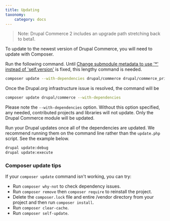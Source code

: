 ```yaml
---
title: Updating
taxonomy:
    category: docs
---
```


>    Note: Drupal Commerce 2 includes an upgrade path stretching back to beta1.

To update to the newest version of Drupal Commerce, you will need to
update with Composer.

Run the following command. Until [Change submodule metadata to use '*' instead of 'self.version'](https://www.drupal.org/project/project_composer/issues/2948861) is fixed, this lengthy command is needed.

```bash
composer update --with-dependencies drupal/commerce drupal/commerce_price drupal/commerce_product drupal/commerce_order drupal/commerce_payment drupal/commerce_payment_example drupal/commerce_checkout drupal/commerce_tax drupal/commerce_cart drupal/commerce_log drupal/commerce_store drupal/commerce_promotion
```

Once the Drupal.org infrastructure issue is resolved, the command will be

```bash
composer update drupal/commerce --with-dependencies
```

Please note the `--with-dependencies` option. Without this option
specified, any needed, contributed projects and libraries will not
update. Only the Drupal Commerce module will be updated.

Run your Drupal updates once all of the dependencies are updated. We
recommend running them on the command line rather than the
`update.php` script. See the example below.

```bash
drupal update:debug
drupal update:execute
```

### Composer update tips
If your `composer update` command isn't working, you can try:

  - Run `composer why-not` to check dependency issues.
  - Run `composer remove` then `composer require` to reinstall the project.
  - Delete the `composer.lock` file and entire /vendor directory from
    your project and then run `composer install`.
  - Run `composer clear-cache`.
  - Run `composer self-update`.
